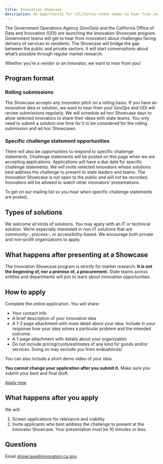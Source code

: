```yaml
---
title: Innovation Showcase
description: An opportunity for California state teams to hear from innovators about challenges facing delivery of services to residents.
---
```


<p class="text-lead">The Government Operations Agency (GovOps) and the California Office of Data and Innovation (ODI) are launching the Innovation Showcase program. Government teams will get to hear from innovators about challenges facing delivery of services to residents. The Showcase will bridge the gap between the public and private sectors. It will start conversations about what’s possible through regular market research.</p>

Whether you’re a vendor or an innovator, we want to hear from you!

## Program format

### Rolling submissions

The Showcase accepts any innovator pitch on a rolling basis. If you have an innovative idea or solution, we want to hear from you! GovOps and ODI will review submissions regularly. We will schedule ad hoc Showcase days to allow selected innovators to share their ideas with state teams. You only need to submit a solution one time for it to be considered for the rolling submission and ad hoc Showcases.

### Specific challenge statement opportunities

There will also be opportunities to respond to specific challenge statements. Challenge statements will be posted on this page when we are accepting applications. Applications will have a due date for specific challenge statements. We will invite selected innovators whose solutions best address the challenge to present to state leaders and teams. The Innovation Showcase is not open to the public and will not be recorded. Innovators will be allowed to watch other innovators’ presentations. 

To get on our mailing list so you hear when specific challenge statements are posted, .

## Types of solutions

We welcome all kinds of solutions. You may apply with an IT or technical solution. We’re especially interested in non-IT solutions that are community-, process-, or accessibility-based. We encourage both private and non-profit organizations to apply.

## What happens after presenting at a Showcase

The Innovation Showcase program is strictly for market research. **It is not the beginning of, nor a promise of, a procurement.** State teams across entities and departments will join to learn about innovation opportunities.

## How to apply

Complete the online application. You will share:

* Your contact info
* A brief description of your innovative idea
* A 1-2 page attachment with more detail about your idea. Include in your response how your idea solves a particular problem and the intended outcome.
* A 1-page attachment with details about your organization
* Do not include pricing/costs/estimates of any kind for goods and/or services. Doing so may exclude you from evaluation(s)

You can also include a short demo video of your idea.

**You cannot change your application after you submit it.** Make sure you submit your best and final draft.
<div id="isa-cta">
 <a class="btn-primary featured-btn external-link" href="https://airtable.com/appcy9MspSTfFx0xl/pagaEbNCkJbrQKMD1/form" target="_blank"><span>Apply now</span></a>

 ## What happens after you apply

We will:

1. Screen applications for relevance and viability
2. Invite applicants who best address the challenge to present at the Innovator Showcase. Your presentation must be 10 minutes or less.

## Questions

Email showcase@innovation.ca.gov.
